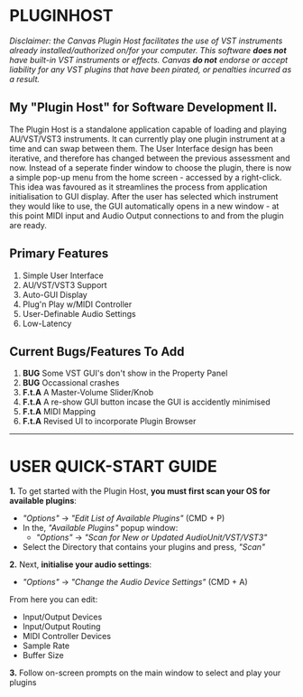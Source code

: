 # PLUGINHOST

*Disclaimer: the Canvas Plugin Host facilitates the use of VST instruments already installed/authorized on/for your computer. This software **does not** have built-in VST instruments or effects. Canvas **do not**  endorse or accept liability for any VST plugins that have been pirated, or penalties incurred as a result.*


## My "Plugin Host" for Software Development II.


The Plugin Host is a standalone application capable of loading and playing AU/VST/VST3 instruments. It can currently play one plugin instrument at a time and can swap between them. The User Interface design has been iterative, and therefore has changed between the previous assessment and now. Instead of a seperate finder window to choose the plugin, there is now a simple pop-up menu from the home screen - accessed by a right-click. This idea was favoured as it streamlines the process from application initialisation to GUI display. After the user has selected which instrument they would like to use, the GUI automatically opens in a new window - at this point MIDI input and Audio Output connections to and from the plugin are ready.


## Primary Features
1. Simple User Interface
2. AU/VST/VST3 Support
3. Auto-GUI Display 
4. Plug'n Play w/MIDI Controller
5. User-Definable Audio Settings
6. Low-Latency


## Current Bugs/Features To Add
1. **BUG** Some VST GUI's don't show in the Property Panel
2. **BUG** Occassional crashes 
3. **F.t.A** A Master-Volume Slider/Knob
4. **F.t.A** A re-show GUI button incase the GUI is accidently minimised
5. **F.t.A** MIDI Mapping
6. **F.t.A** Revised UI to incorporate Plugin Browser

-------------------------------------------------------------------------------------------------
# USER QUICK-START GUIDE
**1.** To get started with the Plugin Host, **you must first scan your OS for available plugins**:
  - *"Options"* -> *"Edit List of Available Plugins"* (CMD + P)
  - In the, *"Available Plugins"* popup window:
    - *"Options"* -> *"Scan for New or Updated AudioUnit/VST/VST3"*
  - Select the Directory that contains your plugins and press, *"Scan"*
  
**2.** Next, **initialise your audio settings**:
  - *"Options"* -> *"Change the Audio Device Settings"* (CMD + A)
  
  From here you can edit:
- Input/Output Devices
- Input/Output Routing
- MIDI Controller Devices
- Sample Rate
- Buffer Size
   
**3.** Follow on-screen prompts on the main window to select and play your plugins
